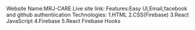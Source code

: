 Website Name:MRJ-CARE
Live site link:
Features:Easy UI,Email,facebook and github authentiication
Technologies:
1.HTML
2.CSS(Firebase)
3.React JavaScript
4.Firebase 
5.React Firebase Hooks